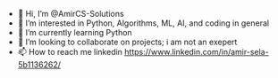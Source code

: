 - 👋 Hi, I’m @AmirCS-Solutions
- 👀 I’m interested in Python, Algorithms, ML, AI, and coding in general
- 🌱 I’m currently learning Python
- 💞️ I’m looking to collaborate on projects; i am not an exepert
- 📫 How to reach me linkedin https://www.linkedin.com/in/amir-sela-5b1136262/

<!---
AmirCS-Solutions/AmirCS-Solutions is a ✨ special ✨ repository because its `README.md` (this file) appears on your GitHub profile.
You can click the Preview link to take a look at your changes.
--->
